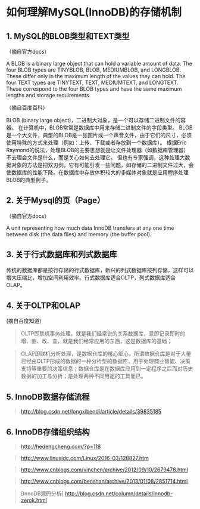 # 如何理解MySQL(InnoDB)的存储机制

## 1. MySQL的BLOB类型和TEXT类型

（摘自官方docs）
>
A BLOB is a binary large object that can hold a variable amount of data. The four BLOB types are TINYBLOB, BLOB, MEDIUMBLOB, and LONGBLOB. These differ only in the maximum length of the values they can hold. The four TEXT types are TINYTEXT, TEXT, MEDIUMTEXT, and LONGTEXT. These correspond to the four BLOB types and have the same maximum lengths and storage requirements. 

（摘自百度百科）
>
BLOB (binary large object)，二进制大对象，是一个可以存储二进制文件的容器。
在计算机中，BLOB常常是数据库中用来存储二进制文件的字段类型。
BLOB是一个大文件，典型的BLOB是一张图片或一个声音文件，由于它们的尺寸，必须使用特殊的方式来处理（例如：上传、下载或者存放到一个数据库）。
根据Eric Raymond的说法，处理BLOB的主要思想就是让文件处理器（如数据库管理器）不去理会文件是什么，而是关心如何去处理它。
但也有专家强调，这种处理大数据对象的方法是把双刃剑，它有可能引发一些问题，如存储的二进制文件过大，会使数据库的性能下降。在数据库中存放体积较大的多媒体对象就是应用程序处理BLOB的典型例子。

## 2. 关于Mysql的页（Page）
（摘自官方docs）
>
A unit representing how much data InnoDB transfers at any one time between disk (the data files) and memory (the buffer pool). 

## 3. 关于行式数据库和列式数据库
传统的数据库都是按行存储的行式数据库，新兴的列式数据库按列存储，这样可以增大压缩比，增加空间利用效率。行式数据库适合OLTP，列式数据库适合OLAP。

## 4. 关于OLTP和OLAP
(摘自百度知道)
>OLTP即联机事务处理，就是我们经常说的关系数据库，意即记录即时的增、删、改、查，就是我们经常应用的东西，这是数据库的基础；

>OLAP即联机分析处理，是数据仓库的核心部心，所谓数据仓库是对于大量已经由OLTP形成的数据的一种分析型的数据库，用于处理商业智能、决策支持等重要的决策信息；数据仓库是在数据库应用到一定程序之后而对历史数据的加工与分析；是处理两种不同用途的工具而已。





## 5. InnoDB数据存储流程

> http://blog.csdn.net/longxibendi/article/details/39835185

## 6. InnoDB存储组织结构

>http://hedengcheng.com/?p=118

>http://www.linuxidc.com/Linux/2016-03/128827.htm

>http://www.cnblogs.com/vinchen/archive/2012/09/10/2679478.html

> http://www.cnblogs.com/benshan/archive/2013/01/08/2851714.html

>[InnoDB源码分析]  http://blog.csdn.net/column/details/innodb-zerok.html

